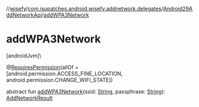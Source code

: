//[wisefy](../../../index.md)/[com.isupatches.android.wisefy.addnetwork.delegates](../index.md)/[Android29AddNetworkApi](index.md)/[addWPA3Network](add-w-p-a3-network.md)

# addWPA3Network

[androidJvm]\

@[RequiresPermission](https://developer.android.com/reference/kotlin/androidx/annotation/RequiresPermission.html)(allOf = [android.permission.ACCESS_FINE_LOCATION, android.permission.CHANGE_WIFI_STATE])

abstract fun [addWPA3Network](add-w-p-a3-network.md)(ssid: [String](https://kotlinlang.org/api/latest/jvm/stdlib/kotlin/-string/index.html), passphrase: [String](https://kotlinlang.org/api/latest/jvm/stdlib/kotlin/-string/index.html)): [AddNetworkResult](../../com.isupatches.android.wisefy.addnetwork.entities/-add-network-result/index.md)
